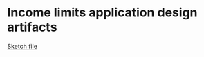 # Income limits application design artifacts

[Sketch file](https://www.sketch.com/s/a8506c94-a5bd-4a69-91ff-fe06545f3126)
